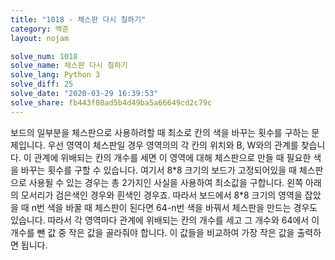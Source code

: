 ```yaml
---
title: "1018 - 체스판 다시 칠하기"
category: 백준
layout: nojam

solve_num: 1018
solve_name: 체스판 다시 칠하기
solve_lang: Python 3
solve_diff: 25
solve_date: "2020-03-29 16:39:53"
solve_share: fb443f08ad5b4d49ba5a66649cd2c79c
---
```


보드의 일부분을 체스판으로 사용하려할 때 최소로 칸의 색을 바꾸는 횟수를 구하는 문제입니다. 우선 영역이 체스판일 경우 영역의의 각 칸의 위치와 B, W와의 관계를 찾습니다. 이 관계에 위배되는 칸의 개수를 세면 이 영역에 대해 체스판으로 만들 때 필요한 색을 바꾸는 횟수를 구할 수 있습니다. 여기서 8\*8 크기의 보드가 고정되어있을 때 체스판으로 사용될 수 있는 경우는 총 2가지인 사실을 사용하여 최소값을 구합니다. 왼쪽 아래의 모서리가 검은색인 경우와 흰색인 경우죠. 따라서 보드에서 8\*8 크기의 영역을 잡았을 때 n번 색을 바꿀 때 체스판이 된다면 64-n번 색을 바꿔서 체스판을 만드는 경우도 있습니다. 따라서 각 영역마다 관계에 위배되는 칸의 개수를 세고 그 개수와 64에서 이 개수를 뺀 값 중 작은 값을 골라줘야 합니다. 이 값들을 비교하여 가장 작은 값을 출력하면 됩니다.

